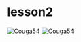 # lesson2
[![Couga54](https://circleci.com/gh/couga54/lesson2.svg?style=svg&circle-token=014a12eb08139cddae1cf5b73ccd089914e98306)](https://app.circleci.com/pipelines/github/Couga54/lesson2)
[![Couga54](https://circleci.com/gh/Couga54/lesson2.svg?style=svg)](https://app.circleci.com/pipelines/github/Couga54/lesson2)
